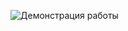![Демонстрация работы](https://github.com/user-attachments/assets/c5c56eda-6aec-42ee-8779-1ddc6b51fcde)
